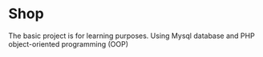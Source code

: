 # Shop
The basic project is for learning purposes.
Using Mysql database and PHP object-oriented programming (OOP)
